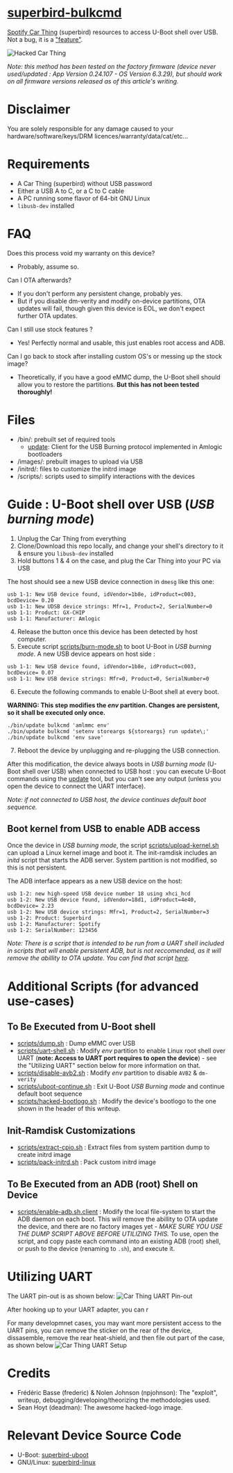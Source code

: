 # [superbird-bulkcmd](https://github.com/frederic/superbird-bulkcmd)


[Spotify Car Thing](https://carthing.spotify.com/) (superbird) resources to access U-Boot shell over USB. Not a bug, it is a ["feature"](https://miro.medium.com/max/1200/1*KDfUqn6c66axcbsTPPWSpQ.jpeg).

![Hacked Car Thing](https://i.imgur.com/VRjOR5v.jpg)

*Note: this method has been tested on the factory firmware (device never used/updated : App Version 0.24.107 - OS Version 6.3.29), but should work on all firmware versions released as of this article's writing.*

# Disclaimer
You are solely responsible for any damage caused to your hardware/software/keys/DRM licences/warranty/data/cat/etc...

# Requirements
- A Car Thing (superbird) without USB password
- Either a USB A to C, or a C to C cable
- A PC running some flavor of 64-bit GNU Linux
- `libusb-dev` installed

# FAQ
Does this process void my warranty on this device?
- Probably, assume so.

Can I OTA afterwards?
- If you don't perform any persistent change, probably yes.
- But if you disable dm-verity and modify on-device partitions, OTA updates will fail, though given this device is EOL, we don't expect further OTA updates.

Can I still use stock features ?
- Yes! Perfectly normal and usable, this just enables root access and ADB.

Can I go back to stock after installing custom OS's or messing up the stock image?
- Theoretically, if you have a good eMMC dump, the U-Boot shell should allow you to restore the partitions. **But this has not been tested thoroughly!**

# Files
- /bin/: prebuilt set of required tools
  - [update](https://github.com/khadas/utils/blob/master/aml-flash-tool/tools/linux-x86/update): Client for the USB Burning protocol implemented in Amlogic bootloaders
- /images/: prebuilt images to upload via USB
- /initrd/: files to customize the initrd image
- /scripts/: scripts used to simplify interactions with the devices

# Guide : U-Boot shell over USB (*USB burning mode*)
1. Unplug the Car Thing from everything
2. Clone/Download this repo locally, and change your shell's directory to it & ensure you `libusb-dev` installed
3. Hold buttons 1 & 4 on the case, and plug the Car Thing into your PC via USB

The host should see a new USB device connection in `dmesg` like this one:
```text
usb 1-1: New USB device found, idVendor=1b8e, idProduct=c003, bcdDevice= 0.20
usb 1-1: New UDSB device strings: Mfr=1, Product=2, SerialNumber=0
usb 1-1: Product: GX-CHIP
usb 1-1: Manufacturer: Amlogic
```
4. Release the button once this device has been detected by host computer.
5. Execute script [scripts/burn-mode.sh](scripts/burn-mode.sh) to boot U-Boot in *USB burning mode*.
A new USB device appears on host side :
```
usb 1-1: New USB device found, idVendor=1b8e, idProduct=c003, bcdDevice= 0.07
usb 1-1: New USB device strings: Mfr=0, Product=0, SerialNumber=0
```
6. Execute the following commands to enable U-Boot shell at every boot.

**WARNING: This step modifies the *env* partition. Changes are persistent, so it shall be executed only once.**
```shell
./bin/update bulkcmd 'amlmmc env'
./bin/update bulkcmd 'setenv storeargs ${storeargs} run update\;'
./bin/update bulkcmd 'env save'
```
7. Reboot the device by unplugging and re-plugging the USB connection.

After this modification, the device always boots in *USB burning mode* (U-Boot shell over USB) when connected to USB host : you can execute U-Boot commands using the [update](bin/update) tool, but you can't see any output (unless you open the device to connect the UART interface).

*Note: if not connected to USB host, the device continues default boot sequence.*

## Boot kernel from USB to enable ADB access
Once the device in *USB burning mode*, the script [scripts/upload-kernel.sh](scripts/upload-kernel.sh) can upload a Linux kernel image and boot it.
The init-ramdisk includes an *initd* script that starts the ADB server.
System partition is not modified, so this is not persistent.

The ADB interface appears as a new USB device on the host:
```
usb 1-2: new high-speed USB device number 18 using xhci_hcd
usb 1-2: New USB device found, idVendor=18d1, idProduct=4e40, bcdDevice= 2.23
usb 1-2: New USB device strings: Mfr=1, Product=2, SerialNumber=3
usb 1-2: Product: Superbird
usb 1-2: Manufacturer: Spotify
usb 1-2: SerialNumber: 123456
```

*Note: There is a script that is intended to be run from a UART shell included in scripts that will enable persistent ADB, but is not reccomended, as it will remove the abillity to OTA update. You can find that script [here](scripts/enable-adb.sh.client).*

# Additional Scripts (for advanced use-cases)

## To Be Executed from U-Boot shell
- [scripts/dump.sh](scripts/dump.sh) : Dump eMMC over USB
- [scripts/uart-shell.sh](scripts/uart-shell.sh) : Modify *env* partition to enable Linux root shell over UART
(**note: Access to UART port requires to open the device**) - see the "Utilizing UART" section below for more information on that.
- [scripts/disable-avb2.sh](scripts/disable-avb2.sh) : Modify *env* partition to disable `AVB2` & `dm-verity`
- [scripts/uboot-continue.sh](scripts/uboot-continue.sh) : Exit U-Boot *USB Burning mode* and continue default boot sequence
- [scripts/hacked-bootlogo.sh](scripts/hacked-bootlogo.sh) : Modify the device's bootlogo to the one shown in the header of this writeup.

## Init-Ramdisk Customizations
- [scripts/extract-cpio.sh](scripts/extract-cpio.sh) : Extract files from system partition dump to create initrd image
- [scripts/pack-initrd.sh](scripts/pack-initrd.sh) : Pack custom initrd image

## To Be Executed from an ADB (root) Shell on Device
- [scripts/enable-adb.sh.client](scripts/enable-adb.sh.client) : Modify the local file-system to start the ADB daemon on each boot. This will remove the abillity to OTA update the device, and there are no factory images yet - *MAKE SURE YOU USE THE DUMP SCRIPT ABOVE BEFORE UTILIZING THIS.* To use, open the script, and copy paste each command into an existing ADB (root) shell, or push to the device (renaming to `.sh`), and execute it.

# Utilizing UART
The UART pin-out is as shown below:
![Car Thing UART Pin-out](https://i.imgur.com/LpP9VgB.jpg)

After hooking up to your UART adapter, you can r

For many developmnet cases, you may want more persistent access to the UART pins, you can remove the sticker on the rear of the device, dissasemble, remove the rear heat-shield, and then file out part of the case, as shown below
![Car Thing UART Setup](https://i.imgur.com/vpUnuvx.jpg)

# Credits
- Frédéric Basse (frederic) & Nolen Johnson (npjohnson): The "exploit", writeup, debugging/developing/theorizing the methodologies used.
- Sean Hoyt (deadman): The awesome hacked-logo image.

# Relevant Device Source Code
- U-Boot: [superbird-uboot](https://github.com/spsgsb/uboot/tree/buildroot-openlinux-201904-g12a)
- GNU/Linux: [superbird-linux](https://github.com/spsgsb/kernel-common)
